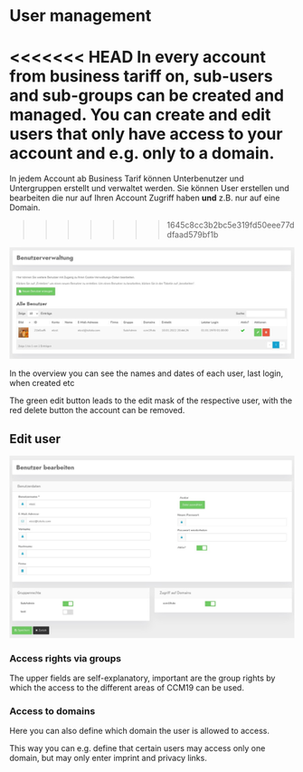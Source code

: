 # User management

<<<<<<< HEAD
In every account from business tariff on, sub-users and sub-groups can be created and managed. You can create and edit users that only have access to your account **and** e.g. only to a domain.
=======
In jedem Account ab Business Tarif können Unterbenutzer und Untergruppen erstellt und verwaltet werden. Sie können User erstellen und bearbeiten die nur auf Ihren Account Zugriff haben **und** z.B. nur auf eine Domain.
>>>>>>> 1645c8cc3b2bc5e319fd50eee77ddfaad579bf1b

![screenshot-1641849935948](../assets/screenshot-1641849935948.jpg)

 In the overview you can see the names and dates of each user, last login, when created etc 

The green edit button leads to the edit mask of the respective user, with the red delete button the account can be removed.

## Edit user

![screenshot-1641850127701 (1)](../assets/screenshot-1641850127701%20(1).jpg)

### Access rights via groups

The upper fields are self-explanatory, important are the group rights by which the access to the different areas of CCM19 can be used.

### Access to domains

Here you can also define which domain the user is allowed to access.

This way you can e.g. define that certain users may access only one domain, but may only enter imprint and privacy links.
